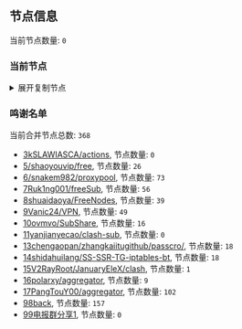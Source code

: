
## 节点信息
当前节点数量: `0`
### 当前节点
<details>
  <summary>展开复制节点</summary>

    

</details>

### 鸣谢名单
当前合并节点总数: `368`
- [3kSLAWIASCA/actions](https://github.com/kSLAWIASCA/actions), 节点数量: `0`
- [5/shaoyouvip/free](https://github.com/shaoyouvip/free), 节点数量: `26`
- [6/snakem982/proxypool](https://github.com/snakem982/proxypool), 节点数量: `73`
- [7Ruk1ng001/freeSub](https://github.com/Ruk1ng001/freeSub), 节点数量: `56`
- [8shuaidaoya/FreeNodes](https://github.com/shuaidaoya/FreeNodes), 节点数量: `39`
- [9Vanic24/VPN](https://github.com/Vanic24/VPN), 节点数量: `49`
- [10ovmvo/SubShare](https://github.com/ovmvo/SubShare), 节点数量: `16`
- [11yanjianyecao/clash-sub](https://github.com/yanjianyecao/clash-sub), 节点数量: `0`
- [13chengaopan/zhangkaiitugithub/passcro/](https://github.com/zhangkaiitugithub/passcro/), 节点数量: `18`
- [14shidahuilang/SS-SSR-TG-iptables-bt](https://github.com/shidahuilang/SS-SSR-TG-iptables-bt), 节点数量: `18`
- [15V2RayRoot/JanuaryEleX/clash](https://github.com/JanuaryEleX/clash), 节点数量: `1`
- [16polarxy/aggregator](https://github.com/polarxy/aggregator), 节点数量: `9`
- [17PangTouY00/aggregator](https://github.com/xnic888/aggregator), 节点数量: `102`
- [98back](https://github.com/firefoxmmx2/v2rayshare_subcription), 节点数量: `157`
- [99电报群分享1](https://github.com/cdddbc/getAirport), 节点数量: `0`


